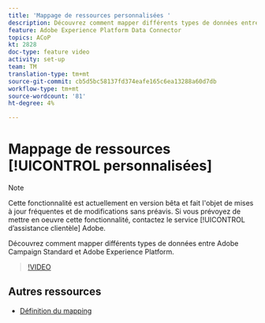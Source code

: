 ```yaml
---
title: 'Mappage de ressources personnalisées '
description: Découvrez comment mapper différents types de données entre Adobe Campaign Standard (ACS) et Adobe Experience Platform (AEP).
feature: Adobe Experience Platform Data Connector
topics: ACoP
kt: 2828
doc-type: feature video
activity: set-up
team: TM
translation-type: tm+mt
source-git-commit: cb5d5bc58137fd374eafe165c6ea13288a60d7db
workflow-type: tm+mt
source-wordcount: '81'
ht-degree: 4%

---
```



# Mappage de ressources [!UICONTROL personnalisées]

>[!NOTE]
>
>Cette fonctionnalité est actuellement en version bêta et fait l&#39;objet de mises à jour fréquentes et de modifications sans préavis.
>Si vous prévoyez de mettre en oeuvre cette fonctionnalité, contactez le service [!UICONTROL d’assistance clientèle] Adobe.

Découvrez comment mapper différents types de données entre Adobe Campaign Standard et Adobe Experience Platform.

>[!VIDEO](https://video.tv.adobe.com/v/27231?quality=12)

## Autres ressources

* [Définition du mapping](https://docs.adobe.com/content/help/en/campaign-standard/using/administrating/mapping-campaign-and-aep-data/aep-mapping-definition.html)

